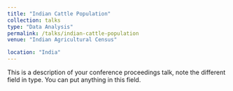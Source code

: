 ```yaml
---
title: "Indian Cattle Population"
collection: talks
type: "Data Analysis"
permalink: /talks/indian-cattle-population
venue: "Indian Agricultural Census"

location: "India"
---
```


This is a description of your conference proceedings talk, note the different field in type. You can put anything in this field.
